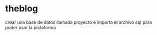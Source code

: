# theblog

crear una base de datos llamada proyecto e importa el archivo sql para poder usar la plataforma
